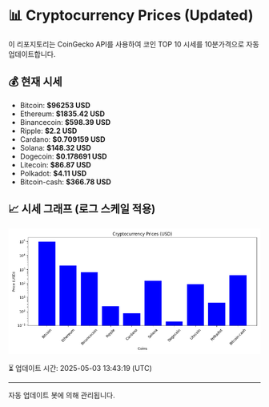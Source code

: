 
# 📊 Cryptocurrency Prices (Updated)

이 리포지토리는 CoinGecko API를 사용하여 코인 TOP 10 시세를 10분가격으로 자동 업데이트합니다.

## 💰 현재 시세
- Bitcoin: **$96253 USD**
- Ethereum: **$1835.42 USD**
- Binancecoin: **$598.39 USD**
- Ripple: **$2.2 USD**
- Cardano: **$0.709159 USD**
- Solana: **$148.32 USD**
- Dogecoin: **$0.178691 USD**
- Litecoin: **$86.87 USD**
- Polkadot: **$4.11 USD**
- Bitcoin-cash: **$366.78 USD**

## 📈 시세 그래프 (로그 스케일 적용)
![Crypto Prices](crypto_prices.png)

⏳ 업데이트 시간: 2025-05-03 13:43:19 (UTC)

---
자동 업데이트 봇에 의해 관리됩니다.
